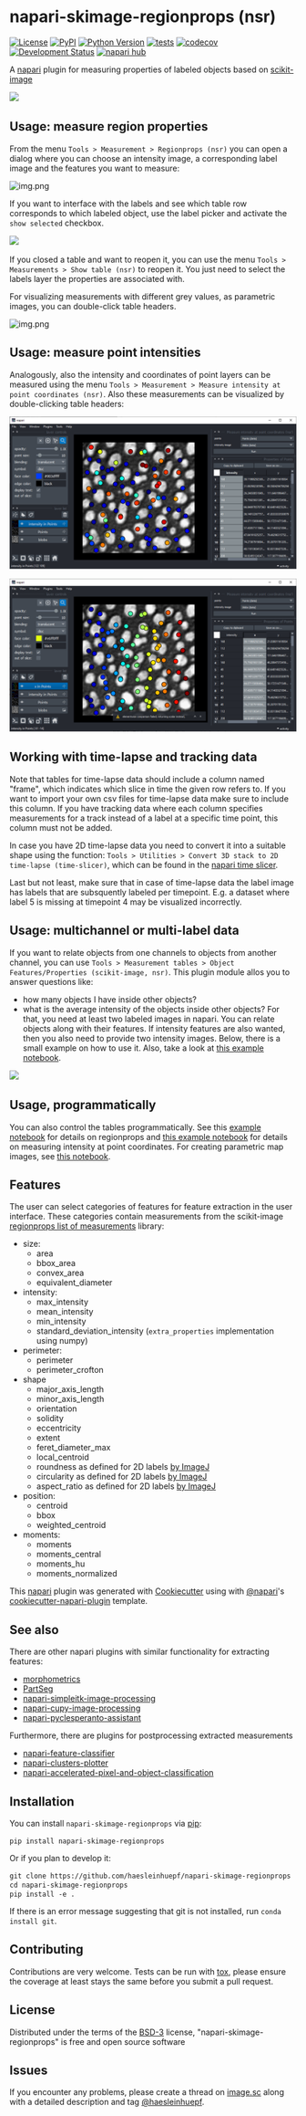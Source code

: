 # napari-skimage-regionprops (nsr)

[![License](https://img.shields.io/pypi/l/napari-skimage-regionprops.svg?color=green)](https://github.com/haesleinhuepf/napari-skimage-regionprops/raw/master/LICENSE)
[![PyPI](https://img.shields.io/pypi/v/napari-skimage-regionprops.svg?color=green)](https://pypi.org/project/napari-skimage-regionprops)
[![Python Version](https://img.shields.io/pypi/pyversions/napari-skimage-regionprops.svg?color=green)](https://python.org)
[![tests](https://github.com/haesleinhuepf/napari-skimage-regionprops/workflows/tests/badge.svg)](https://github.com/haesleinhuepf/napari-skimage-regionprops/actions)
[![codecov](https://codecov.io/gh/haesleinhuepf/napari-skimage-regionprops/branch/master/graph/badge.svg)](https://codecov.io/gh/haesleinhuepf/napari-skimage-regionprops)
[![Development Status](https://img.shields.io/pypi/status/napari-skimage-regionprops.svg)](https://en.wikipedia.org/wiki/Software_release_life_cycle#Alpha)
[![napari hub](https://img.shields.io/endpoint?url=https://api.napari-hub.org/shields/napari-skimage-regionprops)](https://napari-hub.org/plugins/napari-skimage-regionprops)

 
A [napari] plugin for measuring properties of labeled objects based on [scikit-image]

![](https://github.com/haesleinhuepf/napari-skimage-regionprops/raw/master/images/interactive.gif)

## Usage: measure region properties

From the menu `Tools > Measurement > Regionprops (nsr)` you can open a dialog where you can choose an intensity image, a corresponding label image and the features you want to measure:

![img.png](https://github.com/haesleinhuepf/napari-skimage-regionprops/raw/master/images/dialog.png)

If you want to interface with the labels and see which table row corresponds to which labeled object, use the label picker and
activate the `show selected` checkbox.

![](https://github.com/haesleinhuepf/napari-skimage-regionprops/raw/master/images/interactive.png)

If you closed a table and want to reopen it, you can use the menu `Tools > Measurements > Show table (nsr)` to reopen it. 
You just need to select the labels layer the properties are associated with.

For visualizing measurements with different grey values, as parametric images, you can double-click table headers.

![img.png](https://github.com/haesleinhuepf/napari-skimage-regionprops/raw/master/images/label_value_visualization.gif)

## Usage: measure point intensities

Analogously, also the intensity and coordinates of point layers can be measured using the menu `Tools > Measurement > Measure intensity at point coordinates (nsr)`. 
Also these measurements can be visualized by double-clicking table headers:

![img.png](measure_point_intensity.png)

![img_1.png](measure_point_coordinate.png)

## Working with time-lapse and tracking data

Note that tables for time-lapse data should include a column named "frame", which indicates which slice in
time the given row refers to. If you want to import your own csv files for time-lapse data make sure to include this column.
If you have tracking data where each column specifies measurements for a track instead of a label at a specific time point,
this column must not be added.

In case you have 2D time-lapse data you need to convert it into a suitable shape using the function: `Tools > Utilities > Convert 3D stack to 2D time-lapse (time-slicer)`,
which can be found in the [napari time slicer](https://www.napari-hub.org/plugins/napari-time-slicer).

Last but not least, make sure that in case of time-lapse data the label image has labels that are subsquently labeled per timepoint.
E.g. a dataset where label 5 is missing at timepoint 4 may be visualized incorrectly.

## Usage: multichannel or multi-label data

If you want to relate objects from one channels to objects from another channel, you can use `Tools > Measurement tables > Object Features/Properties (scikit-image, nsr)`. 
This plugin module allos you to answer questions like:
  - how many objects I have inside other objects?
  - what is the average intensity of the objects inside other objects?
For that, you need at least two labeled images in napari. You can relate objects along with their features. 
If intensity features are also wanted, then you also need to provide two intensity images. 
Below, there is a small example on how to use it. 
Also, take a look at [this example notebook](https://github.com/haesleinhuepf/napari-skimage-regionprops/blob/master/demo/measure_relationship_to_other_channels_plugin.ipynb).
 
 ![](https://github.com/haesleinhuepf/napari-skimage-regionprops/raw/master/images/things_inside_things_demo.gif)

## Usage, programmatically

You can also control the tables programmatically. See this 
[example notebook](https://github.com/haesleinhuepf/napari-skimage-regionprops/blob/master/demo/tables.ipynb) for details on regionprops and
[this example notebook](https://github.com/haesleinhuepf/napari-skimage-regionprops/blob/master/demo/measure_points.ipynb) for details on measuring intensity at point coordinates. For creating parametric map images, see [this notebook](https://github.com/haesleinhuepf/napari-skimage-regionprops/blob/master/demo/map_measurements.ipynb).


## Features
The user can select categories of features for feature extraction in the user interface. These categories contain measurements from the scikit-image [regionprops list of measurements](https://scikit-image.org/docs/dev/api/skimage.measure.html#skimage.measure.regionprops) library:
* size:
  * area
  * bbox_area
  * convex_area
  * equivalent_diameter
* intensity:
  * max_intensity 
  * mean_intensity
  * min_intensity
  * standard_deviation_intensity (`extra_properties` implementation using numpy)
* perimeter:
  * perimeter
  * perimeter_crofton
* shape
  * major_axis_length
  * minor_axis_length
  * orientation
  * solidity
  * eccentricity
  * extent
  * feret_diameter_max
  * local_centroid
  * roundness as defined for 2D labels [by ImageJ](https://imagej.nih.gov/ij/docs/menus/analyze.html#set)
  * circularity as defined for 2D labels  [by ImageJ](https://imagej.nih.gov/ij/docs/menus/analyze.html#set)
  * aspect_ratio as defined for 2D labels [by ImageJ](https://imagej.nih.gov/ij/docs/menus/analyze.html#set)
* position:
  * centroid
  * bbox
  * weighted_centroid
* moments:
  * moments
  * moments_central
  * moments_hu
  * moments_normalized

 

This [napari] plugin was generated with [Cookiecutter] using with [@napari]'s [cookiecutter-napari-plugin] template.

## See also

There are other napari plugins with similar functionality for extracting features:
* [morphometrics](https://www.napari-hub.org/plugins/morphometrics)
* [PartSeg](https://www.napari-hub.org/plugins/PartSeg)
* [napari-simpleitk-image-processing](https://www.napari-hub.org/plugins/napari-simpleitk-image-processing)
* [napari-cupy-image-processing](https://www.napari-hub.org/plugins/napari-cupy-image-processing)
* [napari-pyclesperanto-assistant](https://www.napari-hub.org/plugins/napari-pyclesperanto-assistant)

Furthermore, there are plugins for postprocessing extracted measurements
* [napari-feature-classifier](https://www.napari-hub.org/plugins/napari-feature-classifier)
* [napari-clusters-plotter](https://www.napari-hub.org/plugins/napari-clusters-plotter)
* [napari-accelerated-pixel-and-object-classification](https://www.napari-hub.org/plugins/napari-accelerated-pixel-and-object-classification)

## Installation

You can install `napari-skimage-regionprops` via [pip]:

    pip install napari-skimage-regionprops

Or if you plan to develop it:

    git clone https://github.com/haesleinhuepf/napari-skimage-regionprops
    cd napari-skimage-regionprops
    pip install -e .

If there is an error message suggesting that git is not installed, run `conda install git`.

## Contributing

Contributions are very welcome. Tests can be run with [tox], please ensure
the coverage at least stays the same before you submit a pull request.

## License

Distributed under the terms of the [BSD-3] license,
"napari-skimage-regionprops" is free and open source software

## Issues

If you encounter any problems, please create a thread on [image.sc] along with a detailed description and tag [@haesleinhuepf].

[napari]: https://github.com/napari/napari
[Cookiecutter]: https://github.com/audreyr/cookiecutter
[@napari]: https://github.com/napari
[BSD-3]: http://opensource.org/licenses/BSD-3-Clause
[cookiecutter-napari-plugin]: https://github.com/napari/cookiecutter-napari-plugin
[image.sc]: https://image.sc
[napari]: https://github.com/napari/napari
[tox]: https://tox.readthedocs.io/en/latest/
[pip]: https://pypi.org/project/pip/
[PyPI]: https://pypi.org/
[scikit-image]: https://scikit-image.org/
[@haesleinhuepf]: https://twitter.com/haesleinhuepf
